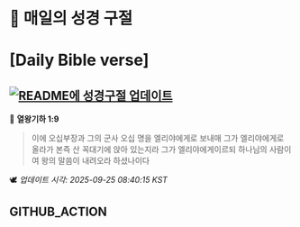 # 🙏 매일의 성경 구절
# [Daily Bible verse]
## [![README에 성경구절 업데이트](https://github.com/DONGSUKA/first_test/actions/workflows/update-readme-bible.yml/badge.svg)](https://github.com/DONGSUKA/first_test/actions/workflows/update-readme-bible.yml)
<!-- START_BIBLE_VERSE -->
📖 **열왕기하 1:9**
> 이에 오십부장과 그의 군사 오십 명을 엘리야에게로 보내매 그가 엘리야에게로 올라가 본즉 산 꼭대기에 앉아 있는지라 그가 엘리야에게이르되 하나님의 사람이여 왕의 말씀이 내려오라 하셨나이다

🕊️ _업데이트 시각: 2025-09-25 08:40:15 KST_
  <!-- END_BIBLE_VERSE -->
## GITHUB_ACTION
